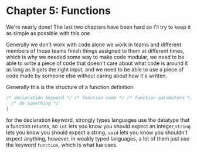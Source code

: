 # Chapter 5: Functions

We're nearly done! The last two chapters have been hard so I'll try to keep it as simple as possible with this one  

Generally we don't work with code alone we work in teams and different members of those teams finish things assigned to them at different times, which is why we needed some way to make code modular, we need to be able to write a piece of code that doesn't care about what code is around it as long as it gets the right input, and we need to be able to use a piece of code made by someone else without caring about how it's written.  

Generally this is the structure of a function definition
```c
/* declaration keyword */ /* function name */ /* function parameters */ {
  /* do something */
}
```
for the declaration keyword, strongly types languages use the datatype that a function returns, so `int` lets you know you should expect an integer,`string` lets you know you should expect a string, `void` lets you know you shouldn't expect anything, however, in weakly typed languages, a lot of them just use the keyword `function`, which is what lua uses.

